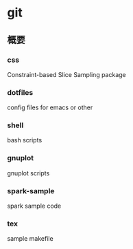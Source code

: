 # git

## 概要

### css

Constraint-based Slice Sampling package

### dotfiles

config files for emacs or other

### shell

bash scripts

### gnuplot

gnuplot scripts

### spark-sample

spark sample code

### tex

sample makefile


